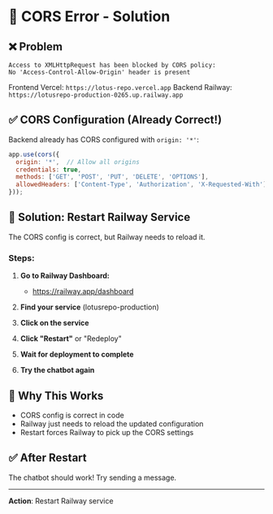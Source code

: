 # 🚨 CORS Error - Solution

## ❌ Problem
```
Access to XMLHttpRequest has been blocked by CORS policy: 
No 'Access-Control-Allow-Origin' header is present
```

Frontend Vercel: `https://lotus-repo.vercel.app`
Backend Railway: `https://lotusrepo-production-0265.up.railway.app`

## ✅ CORS Configuration (Already Correct!)

Backend already has CORS configured with `origin: '*'`:
```javascript
app.use(cors({
  origin: '*',  // Allow all origins
  credentials: true,
  methods: ['GET', 'POST', 'PUT', 'DELETE', 'OPTIONS'],
  allowedHeaders: ['Content-Type', 'Authorization', 'X-Requested-With']
}));
```

## 🔧 Solution: Restart Railway Service

The CORS config is correct, but Railway needs to reload it.

### Steps:

1. **Go to Railway Dashboard:**
   - https://railway.app/dashboard

2. **Find your service** (lotusrepo-production)

3. **Click on the service**

4. **Click "Restart"** or "Redeploy"

5. **Wait for deployment to complete**

6. **Try the chatbot again**

## 🎯 Why This Works

- CORS config is correct in code
- Railway just needs to reload the updated configuration
- Restart forces Railway to pick up the CORS settings

## ✅ After Restart

The chatbot should work! Try sending a message.

---

**Action**: Restart Railway service

